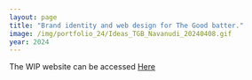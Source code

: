 ```yaml
---
layout: page
title: "Brand identity and web design for The Good batter."
image: /img/portfolio_24/Ideas_TGB_Navanudi_20240408.gif
year: 2024
---
```

<p></p>

The WIP website can be accessed [Here](https://navanudi.github.io/the-good-batter/)